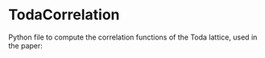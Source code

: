 # TodaCorrelation
Python file to compute the correlation functions of the Toda lattice, used in the paper: 
